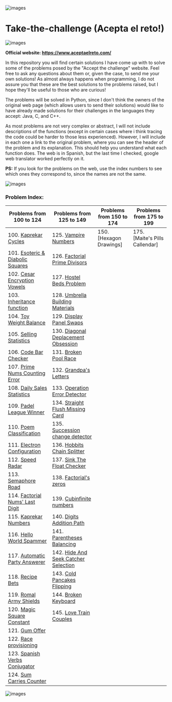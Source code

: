 
![images](https://user-images.githubusercontent.com/72617878/98919044-aa107400-24ce-11eb-8b21-0383423d904a.png)
# Take-the-challenge (Acepta el reto!)
![images](https://user-images.githubusercontent.com/72617878/98919044-aa107400-24ce-11eb-8b21-0383423d904a.png)


**Official website: https://www.aceptaelreto.com/**

In this repository you will find certain solutions I have come up with to solve some of the problems posed by the "Accept the challenge" website.
Feel free to ask any questions about them or, given the case, to send me your own solutions!
As almost always happens when programming, I do not assure you that these are the best solutions to the problems raised, but I hope they'll be useful to those who are curious!

The problems will be solved in Python, since I don't think the owners of the original web page (which allows users to send their solutions) would like to have already made solutions for their challenges in the languages they accept: Java, C, and C++.

As most problems are not very complex or abstract, I will not include descriptions of the functions (except in certain cases where i think tracing the code could be harder to those less experienced). However, I will include in each one a link to the original problem, where you can see the header of the problem and its explanation. This should help you understand what each function does. The web is in Spanish, but the last time I checked, google web translator worked perfectly on it. 

**PS:** If you look for the problems on the web, use the index numbers to see which ones they correspond to, since the names are not the same.

![images](https://user-images.githubusercontent.com/72617878/98919044-aa107400-24ce-11eb-8b21-0383423d904a.png)

### Problem Index:

| Problems from 100 to 124 | Problems from 125 to 149 | Problems from 150 to 174 | Problems from 175 to 199 |
| -- | -- | -- | -- |
| 100. [Kaprekar Cycles](https://github.com/Lucasgvdii/accept-the-challenge/blob/main/solutions_code/kaprekar_cycles.py) | 125. [Vampire Numbers](https://github.com/Lucasgvdii/accept-the-challenge/blob/main/solutions_code/vampire_numbers.py) | 150. [Hexagon Drawings] | 175. [Maite's Pills Callendar] |
| 101. [Esoteric & Diabolic Squares](https://github.com/Lucasgvdii/accept-the-challenge/blob/main/solutions_code/esoteric_and_diabolic_squares.py) | 126. [Factorial Prime Divisors](https://github.com/Lucasgvdii/accept-the-challenge/blob/main/solutions_code/factorial_prime_divisors.py) |||
| 102. [Cesar Encryption Vowels](https://github.com/Lucasgvdii/accept-the-challenge/blob/main/solutions_code/cesar_encryption_vowels.py) | 127. [Hostel Beds Problem](https://github.com/Lucasgvdii/accept-the-challenge/blob/main/solutions_code/hostel_beds_problem.py) |||
| 103. [Inheritance function](https://github.com/Lucasgvdii/accept-the-challenge/blob/main/solutions_code/function_inheritance.py) | 128. [Umbrella Building Materials](https://github.com/Lucasgvdii/accept-the-challenge/blob/main/solutions_code/umbrella_building_materials.py) |||
| 104. [Toy Weight Balance](https://github.com/Lucasgvdii/accept-the-challenge/blob/main/solutions_code/toy_weight_balance.py) |  129. [Display Panel Swaps](https://github.com/Lucasgvdii/Accept-The-Challenge/blob/main/solutions_code/display_panel_swaps.py) |||
| 105. [Selling Statistics](https://github.com/Lucasgvdii/accept-the-challenge/blob/main/solutions_code/selling_statistics.py) | 130. [Diagonal Deplacement Obsession](https://github.com/Lucasgvdii/Accept-The-Challenge/blob/main/solutions_code/diagonal_deplacement_obsession.py) |||
| 106. [Code Bar Checker](https://github.com/Lucasgvdii/accept-the-challenge/blob/main/solutions_code/code_bar_checker.py) | 131. [Broken Pool Race](https://github.com/Lucasgvdii/Accept-The-Challenge/blob/main/solutions_code/broken_pool_race.py) |||
| 107. [Prime Nums Counting Error](https://github.com/Lucasgvdii/accept-the-challenge/blob/main/solutions_code/prime_numbers_count_error.py) | 132. [Grandpa's Letters](https://github.com/Lucasgvdii/Accept-The-Challenge/blob/main/solutions_code/grandpas_letters.py) |||
| 108. [Daily Sales Statistics](https://github.com/Lucasgvdii/accept-the-challenge/blob/main/solutions_code/daily_sales_statistics.py) | 133. [Operation Error Detector](https://github.com/Lucasgvdii/Accept-The-Challenge/blob/main/solutions_code/operation_error_detector.py) |||
| 109. [Padel League Winner](https://github.com/Lucasgvdii/accept-the-challenge/blob/main/solutions_code/padel_league_winner.py) | 134. [Straight Flush Missing Card](https://github.com/Lucasgvdii/Accept-The-Challenge/blob/main/solutions_code/straight_flush_missing_card.py) |||
| 110. [Poem Classification](https://github.com/Lucasgvdii/accept-the-challenge/blob/main/solutions_code/poem_classification.py) | 135. [Succession change detector](https://github.com/Lucasgvdii/Accept-The-Challenge/blob/main/solutions_code/succession_change_detector.py) |||
| 111. [Electron Configuration](https://github.com/Lucasgvdii/accept-the-challenge/blob/main/solutions_code/electron_configuration.py) | 136. [Hobbits Chain Splitter](https://github.com/Lucasgvdii/Accept-The-Challenge/blob/main/solutions_code/hobbits_chain_splitter.py) |||
| 112. [Speed Radar](https://github.com/Lucasgvdii/accept-the-challenge/blob/main/solutions_code/speed_radar.py) | 137. [Sink The Float Checker](https://github.com/Lucasgvdii/Accept-The-Challenge/blob/main/solutions_code/sink_the_float_checker.py) |||
| 113. [Semaphore Road](https://github.com/Lucasgvdii/accept-the-challenge/blob/main/solutions_code/semaphore_road.py) | 138. [Factorial's zeros](https://github.com/Lucasgvdii/Accept-The-Challenge/blob/main/solutions_code/zeros_in_factorial.py) |||
| 114. [Factorial Nums' Last Digit](https://github.com/Lucasgvdii/accept-the-challenge/blob/main/solutions_code/factorial_num_last_digit.py) | 139. [Cubinfinite numbers](https://github.com/Lucasgvdii/Accept-The-Challenge/blob/main/solutions_code/cubinfinite_numbers.py) |||
| 115. [Kaprekar Numbers](https://github.com/Lucasgvdii/accept-the-challenge/blob/main/solutions_code/kaprekar_numbers.py) | 140. [Digits Addition Path](https://github.com/Lucasgvdii/Accept-The-Challenge/blob/main/solutions_code/digits_addition_path.py) |||
| 116. [Hello World Spammer](https://github.com/Lucasgvdii/accept-the-challenge/blob/main/solutions_code/hello_world_spammer.py) | 141. [Parentheses Balancing](https://github.com/Lucasgvdii/Take-The-Challenge/blob/main/solutions_code/parentheses_balancing.py) |||
| 117. [Automatic Party Answerer](https://github.com/Lucasgvdii/accept-the-challenge/blob/main/solutions_code/automatic_party_answerer.py) | 142. [Hide And Seek Catcher Selection](https://github.com/Lucasgvdii/Take-The-Challenge/blob/main/solutions_code/hide_and_seek_catcher_selection.py) |||
| 118. [Recipe Bets](https://github.com/Lucasgvdii/accept-the-challenge/blob/main/solutions_code/recipe_bets.py) | 143. [Cold Pancakes Flipping](https://github.com/Lucasgvdii/Take-The-Challenge/blob/main/solutions_code/cold_pancakes_flipping.py) |||
| 119. [Romal Army Shields](https://github.com/Lucasgvdii/accept-the-challenge/blob/main/solutions_code/roman_army_shields.py) | 144. [Broken Keyboard](https://github.com/Lucasgvdii/Take-The-Challenge/blob/main/solutions_code/broken_keyboard.py) |||
| 120. [Magic Square Constant](https://github.com/Lucasgvdii/accept-the-challenge/blob/main/solutions_code/magic_square_constant.py) | 145. [Love Train Couples](https://github.com/Lucasgvdii/Take-The-Challenge/blob/main/solutions_code/love_train_couples.py) |||
| 121. [Gum Offer](https://github.com/Lucasgvdii/accept-the-challenge/blob/main/solutions_code/gum_offer.py) ||||
| 122. [Race provisioning](https://github.com/Lucasgvdii/accept-the-challenge/blob/main/solutions_code/race_provisioning.py) ||||
| 123. [Spanish Verbs Conjugator](https://github.com/Lucasgvdii/accept-the-challenge/blob/main/solutions_code/spanish_verb_conjugator.py) ||||
| 124. [Sum Carries Counter](https://github.com/Lucasgvdii/accept-the-challenge/blob/main/solutions_code/sum_carries_counter.py) ||||

![images](https://user-images.githubusercontent.com/72617878/98919044-aa107400-24ce-11eb-8b21-0383423d904a.png)

